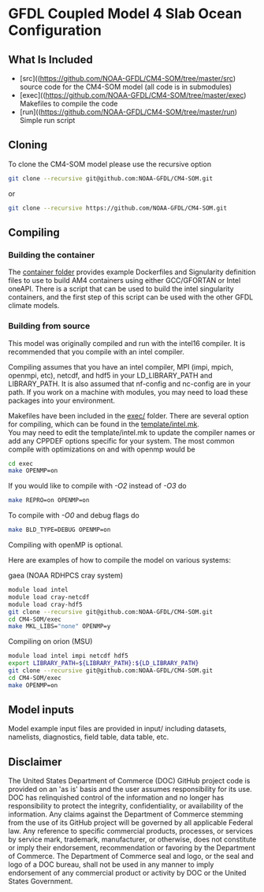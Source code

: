 # GFDL Coupled Model 4 Slab Ocean Configuration

## What Is Included
* [src]((https://github.com/NOAA-GFDL/CM4-SOM/tree/master/src) source code for the CM4-SOM model (all code is in submodules)
* [exec]((https://github.com/NOAA-GFDL/CM4-SOM/tree/master/exec) Makefiles to compile the code 
* [run]((https://github.com/NOAA-GFDL/CM4-SOM/tree/master/run) Simple run script

## Cloning
To clone the CM4-SOM model please use the recursive option
```bash
git clone --recursive git@github.com:NOAA-GFDL/CM4-SOM.git 
```
or 
```bash
git clone --recursive https://github.com/NOAA-GFDL/CM4-SOM.git
```

## Compiling

### Building the container
The [container folder](container) provides example Dockerfiles and Signularity
definition files to use to build AM4 containers using either GCC/GFORTAN or
Intel oneAPI. There is a script that can be used to build the intel
singularity containers, and the first step of this script can be used with the
other GFDL climate models.


### Building from source
This model was originally compiled and run with the intel16 compiler.
It is recommended that you compile with an intel compiler.

Compiling assumes that you have an intel compiler, MPI (impi, mpich,
openmpi, etc), netcdf, and hdf5 in your LD_LIBRARY_PATH and LIBRARY_PATH.
It is also assumed that nf-config and nc-config are in your path. 
If you work on a machine with modules, you may need to load these 
packages into your environment.

Makefiles have been included in the 
[exec/](https://github.com/NOAA-GFDL/CM4-SOM/tree/master/exec) folder.
There are several option for compiling, which can be found in the 
[template/intel.mk](https://github.com/NOAA-GFDL/CM4-SOM/blob/master/exec/templates/intel.mk).  
You may need to edit the template/intel.mk to update the compiler names
or add any CPPDEF options specific for your system.
The most common compile with optimizations on and with openmp would be 
```bash
cd exec
make OPENMP=on
```
If you would like to compile with *-O2* instead of *-O3* do
```bash
make REPRO=on OPENMP=on
```
To compile with *-O0* and debug flags do
```bash
make BLD_TYPE=DEBUG OPENMP=on
```
Compiling with openMP is optional.


Here are examples of how to compile the model on various systems:

gaea (NOAA RDHPCS cray system)
```bash
module load intel
module load cray-netcdf
module load cray-hdf5
git clone --recursive git@github.com:NOAA-GFDL/CM4-SOM.git
cd CM4-SOM/exec
make MKL_LIBS="none" OPENMP=y
```
Compiling on orion (MSU)
```bash
module load intel impi netcdf hdf5
export LIBRARY_PATH=${LIBRARY_PATH}:${LD_LIBRARY_PATH}
git clone --recursive git@github.com:NOAA-GFDL/CM4-SOM.git
cd CM4-SOM/exec
make OPENMP=on
```

## Model inputs 

Model example input files are provided in input/ including datasets, namelists, diagnostics, field table, data table, etc.


## Disclaimer

The United States Department of Commerce (DOC) GitHub project code is provided
on an 'as is' basis and the user assumes responsibility for its use. DOC has
relinquished control of the information and no longer has responsibility to
protect the integrity, confidentiality, or availability of the information. Any
claims against the Department of Commerce stemming from the use of its GitHub
project will be governed by all applicable Federal law. Any reference to
specific commercial products, processes, or services by service mark,
trademark, manufacturer, or otherwise, does not constitute or imply their
endorsement, recommendation or favoring by the Department of Commerce. The
Department of Commerce seal and logo, or the seal and logo of a DOC bureau,
shall not be used in any manner to imply endorsement of any commercial product
or activity by DOC or the United States Government.
